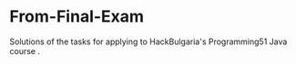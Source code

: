 # From-Final-Exam
Solutions of the tasks for applying to HackBulgaria's Programming51 Java course .
